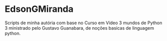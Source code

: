 # EdsonGMiranda
Scripts de minha autória com base no Curso em Vídeo 3 mundos de Python 3 ministrado pelo Gustavo Guanabara, de noções basicas de linguagem python.

